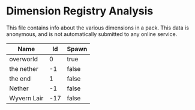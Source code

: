 # Dimension Registry Analysis

This file contains info about the various dimensions in a pack. This data is
anonymous, and is not automatically submitted to any online service.


| Name        | Id  | Spawn |
|-------------|-----|-------|
| overworld   | 0   | true  |
| the nether  | -1  | false |
| the end     | 1   | false |
| Nether      | -1  | false |
| Wyvern Lair | -17 | false |

